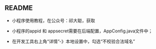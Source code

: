 
## README

- 小程序使用教程，在公众号：祁大聪，获取

- 小程序的appid 和 appsecret需要在后端配置，AppConfig.java文件中；

- 在开发工具右上角“详情”-》本地设置中，勾选“不校验合法域名”

